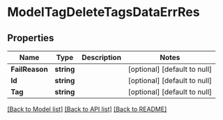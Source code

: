 # ModelTagDeleteTagsDataErrRes

## Properties
Name | Type | Description | Notes
------------ | ------------- | ------------- | -------------
**FailReason** | **string** |  | [optional] [default to null]
**Id** | **string** |  | [optional] [default to null]
**Tag** | **string** |  | [optional] [default to null]

[[Back to Model list]](../README.md#documentation-for-models) [[Back to API list]](../README.md#documentation-for-api-endpoints) [[Back to README]](../README.md)


